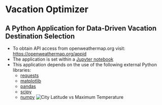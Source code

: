 # Vacation Optimizer
## A Python Application for Data-Driven Vacation Destination Selection
* To obtain API access from openweathermap.org visit: https://openweathermap.org/appid
* The application is set within a [Jupyter notebook](https://jupyter.org/)
* This application depends on the use of the following external Python libraries:
  * [requests](https://docs.python-requests.org/en/latest/) 
  * [matplotlib](https://matplotlib.org/) 
  * [pandas](https://pandas.pydata.org/)
  * [scipy](https://www.scipy.org/) 
  * [numpy](https://numpy.org/)
![City Latitude vs  Maximum Temperature](https://user-images.githubusercontent.com/79673051/135016496-6cdd4986-f968-4a8d-a835-61d240ddeb2a.png)
